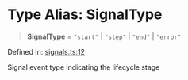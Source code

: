 # Type Alias: SignalType

> **SignalType** = `"start"` \| `"step"` \| `"end"` \| `"error"`

Defined in: [signals.ts:12](https://github.com/happyvertical/smrt/blob/3e10e04571f8229dee5c87ee2f9b9b06c6c49f12/packages/types/src/signals.ts#L12)

Signal event type indicating the lifecycle stage
